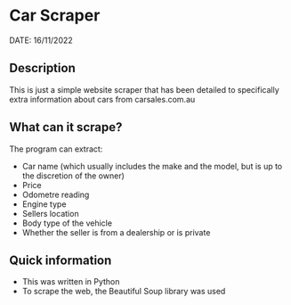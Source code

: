 # Car Scraper
DATE: 16/11/2022
## Description
This is just a simple website scraper that has been detailed to specifically extra information about cars from carsales.com.au
## What can it scrape?
The program can extract:
 - Car name (which usually includes the make and the model, but is up to the discretion of the owner)
 - Price
 - Odometre reading
 - Engine type
 - Sellers location
 - Body type of the vehicle
 - Whether the seller is from a dealership or is private
## Quick information
 - This was written in Python
 - To scrape the web, the Beautiful Soup library was used
